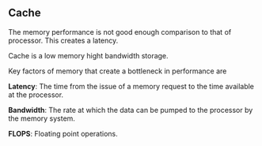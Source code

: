 ## Cache

The memory performance is not good enough comparison to that of processor. This creates a latency.

Cache is a low memory hight bandwidth storage.

Key factors of memory that create a bottleneck in performance are 

__Latency__: The time from the issue of a memory request to the time available at the processor.

__Bandwidth__: The rate at which the data can be pumped to the processor by the memory system.

__FLOPS__: Floating point operations.